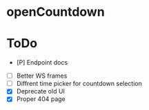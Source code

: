 # openCountdown

# ToDo
- [P] Endpoint docs
- [ ] Better WS frames
- [ ] Diffrent time picker for countdown selection
- [X] Deprecate old UI
- [X] Proper 404 page